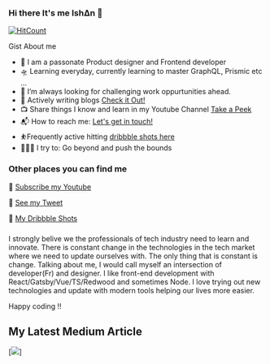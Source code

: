 ### Hi there It's me Ish∆n 👋

[![HitCount](http://hits.dwyl.com/ishan-me/ishan-me.svg)](http://hits.dwyl.com/ishan-me/ishan-me)

Gist About me

- 🎤 I am a passonate Product designer and Frontend developer
- 🛸 Learning everyday, currently learning to master GraphQL, Prismic etc ...
- 🌋 I’m always looking for challenging work oppurtunities ahead.
- 💬 Actively writing blogs [Check it Out!](https://medium.com/@ishan02016)
- 📺 Share things I know and learn in my Youtube Channel [Take a Peek](https://www.youtube.com/channel/UCS3-MF_4ADqglU2OSly4vIw?sub_confirmation=1)
- 📬 How to reach me: <a href="mailto:ishan02016@gmail.com">Let's get in touch!</a>
- ⛹️‍Frequently active hitting [dribbble shots here](https://dribbble.com/ishan-manandhar)
- 🧗🏾‍♀️ I try to: Go beyond and push the bounds

### Other places you can find me 

🎥 [Subscribe my Youtube](https://www.youtube.com/channel/UCS3-MF_4ADqglU2OSly4vIw?sub_confirmation=1)

🐣 [See my Tweet](https://twitter.com/ishan02016)

🏀 [My Dribbble Shots](https://dribbble.com/ishan-manandhar)

###

I strongly belive we the professionals of tech industry need to learn and innovate. There is constant change in the technologies in the tech market where we need to update ourselves with. The only thing that is constant is change. Talking about me, I would call myself an intersection of developer(Fr) and designer. I like front-end development with React/Gatsby/Vue/TS/Redwood and sometimes Node. I love trying out new technologies and update with modern tools helping our lives more easier.

Happy coding !!

## My Latest Medium Article

[![](https://github-readme-medium.herokuapp.com/?username=ishan02016)]
